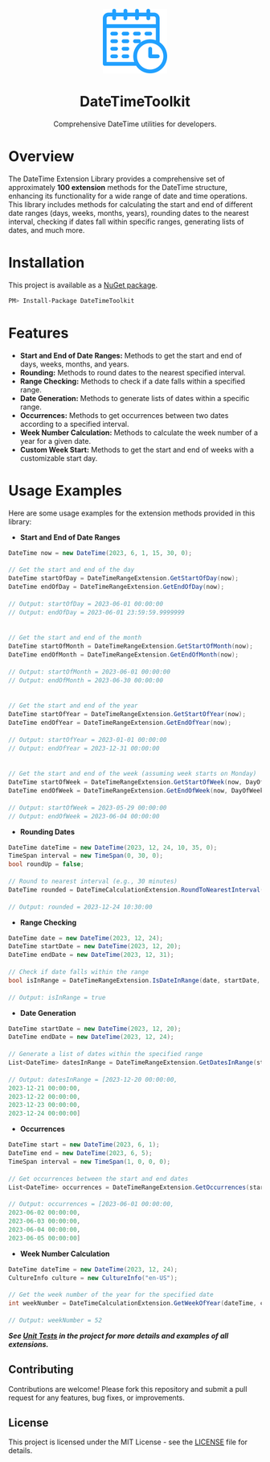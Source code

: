<p align="center">
  <img width="128" align="center" src="/assets/logo/calendar-icon.png">
</p>
<h1 align="center">
  DateTimeToolkit
</h1>
<p align="center">
  Comprehensive DateTime utilities for developers.
</p>

# Overview
The DateTime Extension Library provides a comprehensive set of approximately <b>100 extension</b> methods for the DateTime structure, enhancing its functionality for 
a wide range of date and time operations. This library includes methods for calculating the start and end of different date ranges (days, weeks, months, years), 
rounding dates to the nearest interval, checking if dates fall within specific ranges, generating lists of dates, and much more.

# Installation
This project is available as a [NuGet package](https://www.nuget.org/packages/DateTimeToolkit).

```sh
PM> Install-Package DateTimeToolkit
```

# Features
* <b>Start and End of Date Ranges:</b> Methods to get the start and end of days, weeks, months, and years.
* <b>Rounding:</b> Methods to round dates to the nearest specified interval.
* <b>Range Checking:</b> Methods to check if a date falls within a specified range.
* <b>Date Generation:</b> Methods to generate lists of dates within a specific range.
* <b>Occurrences:</b> Methods to get occurrences between two dates according to a specified interval.
* <b>Week Number Calculation:</b> Methods to calculate the week number of a year for a given date.
* <b>Custom Week Start:</b> Methods to get the start and end of weeks with a customizable start day.

# Usage Examples
Here are some usage examples for the extension methods provided in this library:

* <b>Start and End of Date Ranges</b>
```csharp
DateTime now = new DateTime(2023, 6, 1, 15, 30, 0);

// Get the start and end of the day
DateTime startOfDay = DateTimeRangeExtension.GetStartOfDay(now);
DateTime endOfDay = DateTimeRangeExtension.GetEndOfDay(now);

// Output: startOfDay = 2023-06-01 00:00:00
// Output: endOfDay = 2023-06-01 23:59:59.9999999


// Get the start and end of the month
DateTime startOfMonth = DateTimeRangeExtension.GetStartOfMonth(now);
DateTime endOfMonth = DateTimeRangeExtension.GetEndOfMonth(now);

// Output: startOfMonth = 2023-06-01 00:00:00
// Output: endOfMonth = 2023-06-30 00:00:00


// Get the start and end of the year
DateTime startOfYear = DateTimeRangeExtension.GetStartOfYear(now);
DateTime endOfYear = DateTimeRangeExtension.GetEndOfYear(now);

// Output: startOfYear = 2023-01-01 00:00:00
// Output: endOfYear = 2023-12-31 00:00:00


// Get the start and end of the week (assuming week starts on Monday)
DateTime startOfWeek = DateTimeRangeExtension.GetStartOfWeek(now, DayOfWeek.Monday);
DateTime endOfWeek = DateTimeRangeExtension.GetEndOfWeek(now, DayOfWeek.Monday);

// Output: startOfWeek = 2023-05-29 00:00:00
// Output: endOfWeek = 2023-06-04 00:00:00
```

* <b>Rounding Dates</b>
```csharp
DateTime dateTime = new DateTime(2023, 12, 24, 10, 35, 0);
TimeSpan interval = new TimeSpan(0, 30, 0);
bool roundUp = false;

// Round to nearest interval (e.g., 30 minutes)
DateTime rounded = DateTimeCalculationExtension.RoundToNearestInterval(dateTime, interval, roundUp);

// Output: rounded = 2023-12-24 10:30:00
```

* <b>Range Checking</b>

```csharp
DateTime date = new DateTime(2023, 12, 24);
DateTime startDate = new DateTime(2023, 12, 20);
DateTime endDate = new DateTime(2023, 12, 31);

// Check if date falls within the range
bool isInRange = DateTimeRangeExtension.IsDateInRange(date, startDate, endDate);

// Output: isInRange = true
```

* <b>Date Generation</b>

```csharp
DateTime startDate = new DateTime(2023, 12, 20);
DateTime endDate = new DateTime(2023, 12, 24);

// Generate a list of dates within the specified range
List<DateTime> datesInRange = DateTimeRangeExtension.GetDatesInRange(startDate, endDate);

// Output: datesInRange = [2023-12-20 00:00:00,
2023-12-21 00:00:00,
2023-12-22 00:00:00,
2023-12-23 00:00:00,
2023-12-24 00:00:00]
```

* <b>Occurrences</b>

```csharp
DateTime start = new DateTime(2023, 6, 1);
DateTime end = new DateTime(2023, 6, 5);
TimeSpan interval = new TimeSpan(1, 0, 0, 0);

// Get occurrences between the start and end dates
List<DateTime> occurrences = DateTimeRangeExtension.GetOccurrences(start, end, interval);

// Output: occurrences = [2023-06-01 00:00:00, 
2023-06-02 00:00:00,
2023-06-03 00:00:00, 
2023-06-04 00:00:00,
2023-06-05 00:00:00]
```

* <b>Week Number Calculation</b>

```csharp
DateTime dateTime = new DateTime(2023, 12, 24);
CultureInfo culture = new CultureInfo("en-US");

// Get the week number of the year for the specified date
int weekNumber = DateTimeCalculationExtension.GetWeekOfYear(dateTime, culture);

// Output: weekNumber = 52
```


*<b>See [Unit Tests](https://github.com/hoseinprg/DateTimeToolkit/tree/master/test/DateTimeToolkit.Tests) in the project for more details and examples of all extensions.</b>*


## Contributing

Contributions are welcome! Please fork this repository and submit a pull request for any features, bug fixes, or improvements.

## License

This project is licensed under the MIT License - see the [LICENSE](https://github.com/hoseinprg/DateTimeToolkit/blob/master/LICENSE) file for details.